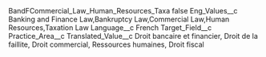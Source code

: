 <?xml version="1.0" encoding="UTF-8"?>
<CustomMetadata xmlns="http://soap.sforce.com/2006/04/metadata" xmlns:xsi="http://www.w3.org/2001/XMLSchema-instance" xmlns:xsd="http://www.w3.org/2001/XMLSchema">
    <label>BandFCommercial_Law_Human_Resources_Taxa</label>
    <protected>false</protected>
    <values>
        <field>Eng_Values__c</field>
        <value xsi:type="xsd:string">Banking and Finance Law,Bankruptcy Law,Commercial Law,Human Resources,Taxation Law</value>
    </values>
    <values>
        <field>Language__c</field>
        <value xsi:type="xsd:string">French</value>
    </values>
    <values>
        <field>Target_Field__c</field>
        <value xsi:type="xsd:string">Practice_Area__c</value>
    </values>
    <values>
        <field>Translated_Value__c</field>
        <value xsi:type="xsd:string">Droit bancaire et financier, Droit de la faillite, Droit commercial, Ressources humaines, Droit fiscal</value>
    </values>
</CustomMetadata>

